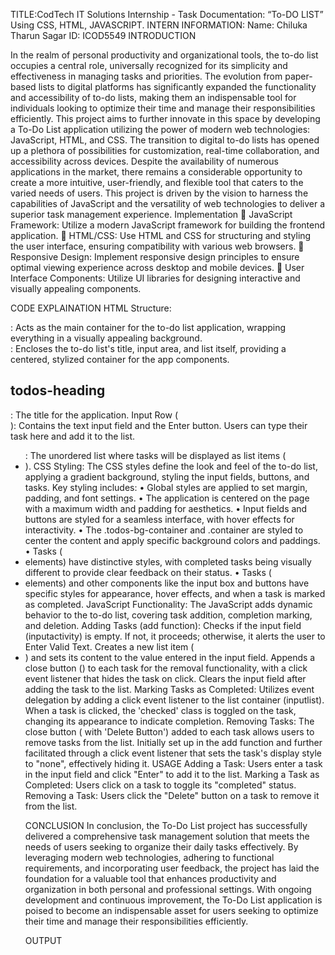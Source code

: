 TITLE:CodTech IT Solutions Internship - Task Documentation: “To-DO LIST” Using CSS, HTML, JAVASCRIPT.
INTERN INFORMATION: 
Name: Chiluka Tharun Sagar
ID: ICOD5549
INTRODUCTION

In the realm of personal productivity and organizational tools, the to-do list occupies a central role, universally recognized for its simplicity and effectiveness in managing tasks and priorities. The evolution from paper-based lists to digital platforms has significantly expanded the functionality and accessibility of to-do lists, making them an indispensable tool for individuals looking to optimize their time and manage their responsibilities efficiently. This project aims to further innovate in this space by developing a To-Do List application utilizing the power of modern web technologies: JavaScript, HTML, and CSS.
The transition to digital to-do lists has opened up a plethora of possibilities for customization, real-time collaboration, and accessibility across devices. Despite the availability of numerous applications in the market, there remains a considerable opportunity to create a more intuitive, user-friendly, and flexible tool that caters to the varied needs of users. This project is driven by the vision to harness the capabilities of JavaScript and the versatility of web technologies to deliver a superior task management experience.
Implementation
	JavaScript Framework: Utilize a modern JavaScript framework for building the frontend application.
	HTML/CSS: Use HTML and CSS for structuring and styling the user interface, ensuring compatibility with various web browsers.
	Responsive Design: Implement responsive design principles to ensure optimal viewing experience across desktop and mobile devices.
	User Interface Components: Utilize UI libraries for designing interactive and visually appealing components.

CODE EXPLAINATION
HTML Structure:
<div class="todos-bg-container">: Acts as the main container for the to-do list application, wrapping everything in a visually appealing background.
<div class="container">: Encloses the to-do list's title, input area, and list itself, providing a centered, stylized container for the app components.
<h2> todos-heading</h2>: The title for the application.
Input Row (<div class='row'>): Contains the text input field and the Enter button. Users can type their task here and add it to the list.
<ul id="todo-items-container">: The unordered list where tasks will be displayed as list items (<li>).
CSS Styling:
The CSS styles define the look and feel of the to-do list, applying a gradient background, styling the input fields, buttons, and tasks. 
Key styling includes:
•	Global styles are applied to set margin, padding, and font settings.
•	The application is centered on the page with a maximum width and padding for aesthetics.
•	Input fields and buttons are styled for a seamless interface, with hover effects for interactivity.
•	The .todos-bg-container and .container are styled to center the content and apply specific background colors and paddings.
•	Tasks (<li> elements) have distinctive styles, with completed tasks being visually different to provide clear feedback on their status.
•	Tasks (<li> elements) and other components like the input box and buttons have specific styles for appearance, hover effects, and when a task is marked as completed.
JavaScript Functionality:
The JavaScript adds dynamic behavior to the to-do list, covering task addition, completion marking, and deletion.
Adding Tasks (add function):
Checks if the input field (inputactivity) is empty. If not, it proceeds; otherwise, it alerts the user to Enter Valid Text.
Creates a new list item (<li>) and sets its content to the value entered in the input field.
Appends a close button (<span>) to each task for the removal functionality, with a click event listener that hides the task on click.
Clears the input field after adding the task to the list.
Marking Tasks as Completed:
Utilizes event delegation by adding a click event listener to the list container (inputlist). When a task is clicked, the 'checked' class is toggled on the task, changing its appearance to indicate completion.
Removing Tasks:
The close button (<span> with 'Delete Button') added to each task allows users to remove tasks from the list.
Initially set up in the add function and further facilitated through a click event listener that sets the task's display style to "none", effectively hiding it.
USAGE
Adding a Task: Users enter a task in the input field and click "Enter" to add it to the list.
Marking a Task as Completed: Users click on a task to toggle its "completed" status.
Removing a Task: Users click the "Delete" button on a task to remove it from the list.


CONCLUSION
In conclusion, the To-Do List project has successfully delivered a comprehensive task management solution that meets the needs of users seeking to organize their daily tasks effectively. By leveraging modern web technologies, adhering to functional requirements, and incorporating user feedback, the project has laid the foundation for a valuable tool that enhances productivity and organization in both personal and professional settings. With ongoing development and continuous improvement, the To-Do List application is poised to become an indispensable asset for users seeking to optimize their time and manage their responsibilities efficiently.





OUTPUT   	
 

